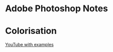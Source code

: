 # Adobe Photoshop Notes
# Colorisation
[YouTube with examples](https://www.youtube.com/watch?v=Tpwpmifu8AE&t=102s)
